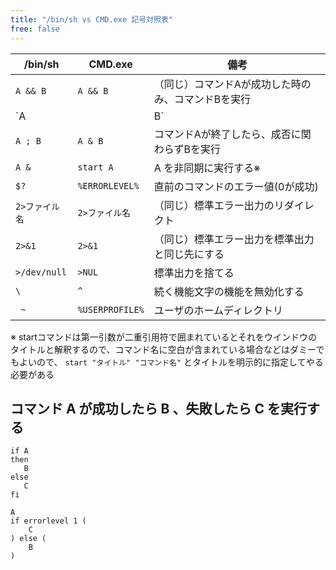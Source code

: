 ```yaml
---
title: "/bin/sh vs CMD.exe 記号対照表"
free: false
---
```



|/bin/sh  | CMD.exe | 備考|
|----|------|----|
| `A && B` | `A && B` |（同じ）コマンドAが成功した時のみ、コマンドBを実行 |
| `A || B` | `A || B` |（同じ）コマンドAが失敗した時のみ、コマンドBを実行 |
| `A ; B` | `A & B ` | コマンドAが終了したら、成否に関わらずBを実行 |
| `A &` | `start A` | A を非同期に実行する※ |
| `$?` | `%ERRORLEVEL%` | 直前のコマンドのエラー値(0が成功) |
| `2>ファイル名` | `2>ファイル名` |（同じ）標準エラー出力のリダイレクト |
| `2>&1` | `2>&1` | （同じ）標準エラー出力を標準出力と同じ先にする |
| `>/dev/null` | `>NUL` | 標準出力を捨てる |
| `\` | `^` | 続く機能文字の機能を無効化する | 
| ` ~` | `%USERPROFILE%` | ユーザのホームディレクトリ |

※ startコマンドは第一引数が二重引用符で囲まれているとそれをウインドウのタイトルと解釈するので、コマンド名に空白が含まれている場合などはダミーでもよいので、 `start "タイトル" "コマンド名"` とタイトルを明示的に指定してやる必要がある

コマンド A が成功したら B 、失敗したら C を実行する
----
```shell
if A
then
   B
else
   C
fi
```

```batch
A
if errorlevel 1 (
    C
) else (
    B
)
```